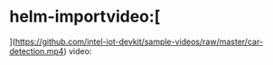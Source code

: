 # helm-importvideo:[
](https://github.com/intel-iot-devkit/sample-videos/raw/master/car-detection.mp4)
video:[
](https://github.com/intel-iot-devkit/sample-videos/raw/master/car-detection.mp4)
